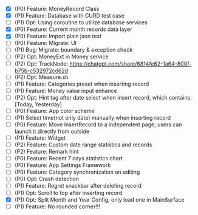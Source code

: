 - [x] (P0) Feature: MoneyRecord Class
- [x] (P1) Feature: Database with CURD test case
- [ ] (P1) Opt: Using coroutine to utilize database services
- [x] (P0) Feature: Current month records data layer
- [x] (P0) Feature: Import plain json text
- [ ] (P0) Feature: Migrate: UI
- [ ] (P1) Bug: Migrate: boundary & exception check
- [ ] (P2) Opt: MoneyExt in Money service
- [ ] (P2) Opt: TrackNode: https://chatgpt.com/share/6814fe62-1a64-800f-b75b-c532972cd62d
- [ ] (P2) Opt: Measure.sh
- [ ] (P1) Feature: Categories preset when inserting record
- [ ] (P1) Feature: Money value input enhance
- [ ] (P2) Opt: Hint tag after date select when insert record, which contains: [Today, Yesterday]
- [ ] (P0) Feature: App color scheme
- [ ] (P1) Select time(not only date) manually when inserting record
- [ ] (P0) Feature: Move InsertRecord to a independent page, users can launch it directly from
  outside
- [ ] (P1) Feature: Widget
- [ ] (P2) Feature: Custom date range statistics and records
- [ ] (P2) Feature: Remark hint
- [ ] (P0) Feature: Recent 7 days statistics chart
- [ ] (P0) Feature: App Settings Framework
- [ ] (P0) Feature: Category synchronization on editing
- [ ] (P0) Opt: Crash detection
- [ ] (P1) Feature: Regret snackbar after deleting record
- [ ] (P1) Opt: Scroll to top after inserting record
- [x] (P1) Opt: Split Month and Year Config, only load one in MainSurface
- [ ] (P1) Feature: No rounded corner!!!